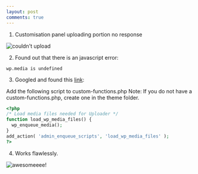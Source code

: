 ```yaml
---
layout: post
comments: true
---
```

1) Customisation panel uploading portion no response

![couldn't upload](http://i.imgur.com/d4I6x3c.png)

2) Found out that there is an javascript error:

```
wp.media is undefined
```

3) Googled and found this [link](https://wordpress.org/support/topic/wpmedia-is-undefined):

Add the following script to custom-functions.php
Note: If you do not have a custom-functions.php, create one in the theme folder.

```php
<?php
/* Load media files needed for Uploader */
function load_wp_media_files() {
  wp_enqueue_media();
}
add_action( 'admin_enqueue_scripts', 'load_wp_media_files' );
?>
```
4) Works flawlessly.

![awesomeeee!](http://i.imgur.com/e5Jwhvv.png)
